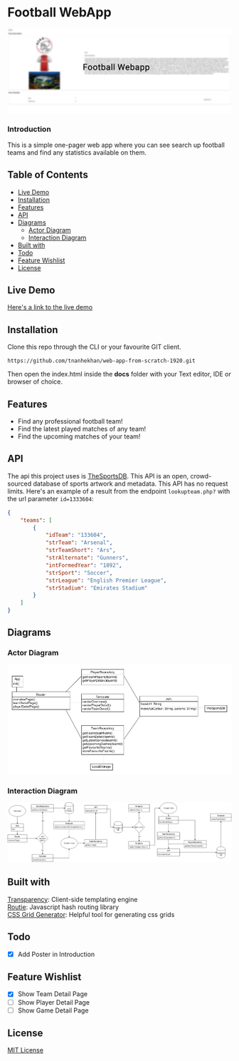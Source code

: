 # Football WebApp
![Poster](poster.png)
### Introduction
This is a simple one-pager web app where you can see search up football teams and find any statistics
available on them.

## Table of Contents
* [Live Demo](#Live-Demo)
* [Installation](#Installation)
* [Features](#Features)
* [API](#API)
* [Diagrams](#Diagrams)
    * [Actor Diagram](#Actor-Diagram)
    * [Interaction Diagram](#Interaction-Diagram)
* [Built with](#Built-with)
* [Todo](#Todo)
* [Feature Wishlist](#Feature-Wishlist)
* [License](#License)


## Live Demo
[Here's a link to the live demo](https://tnanhekhan.github.io/web-app-from-scratch-1920/)
## Installation
Clone this repo through the CLI or your favourite GIT client.
```
https://github.com/tnanhekhan/web-app-from-scratch-1920.git
```

Then open the index.html inside the **docs**
folder with your Text editor, IDE or browser of choice. 
## Features
* Find any professional football team!
* Find the latest played matches of any team!
* Find the upcoming matches of your team!
## API
The api this project uses is [TheSportsDB](https://www.thesportsdb.com/). This API is 
an open, crowd-sourced database of sports artwork and metadata. This API has no request limits.
Here's an example of a result from the endpoint  ```lookupteam.php?``` with the url parameter ```id=1333604```:
```json
{
    "teams": [
        {
            "idTeam": "133604",
            "strTeam": "Arsenal",
            "strTeamShort": "Ars",
            "strAlternate": "Gunners",
            "intFormedYear": "1892",
            "strSport": "Soccer",
            "strLeague": "English Premier League",
            "strStadium": "Emirates Stadium"
        }
    ]
}
```
## Diagrams
### Actor Diagram
![Action Diagram](ActorDiagram.png)
### Interaction Diagram
![Interaction Diagram](InteractionDiagram.png)

## Built with
[Transparency](https://github.com/leonidas/transparency): Client-side templating engine  
[Routie](http://projects.jga.me/routie/): Javascript hash routing library   
[CSS Grid Generator](https://cssgrid-generator.netlify.com/): Helpful tool for generating css grids  

## Todo
- [x] Add Poster in Introduction
## Feature Wishlist
- [x] Show Team Detail Page
- [ ] Show Player Detail Page
- [ ] Show Game Detail Page
## License
[MIT License](https://opensource.org/licenses/MIT)
